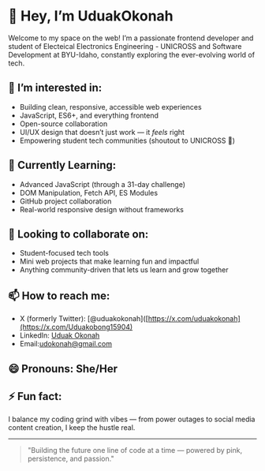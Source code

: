 # 👋 Hey, I’m UduakOkonah

Welcome to my space on the web! I’m a passionate frontend developer and student of Electeical Electronics Engineering - UNICROSS and Software Development at BYU-Idaho, constantly exploring the ever-evolving world of tech.

## 👀 I’m interested in:
- Building clean, responsive, accessible web experiences
- JavaScript, ES6+, and everything frontend
- Open-source collaboration
- UI/UX design that doesn’t just work — it *feels* right
- Empowering student tech communities (shoutout to UNICROSS 🚀)

## 🌱 Currently Learning:
- Advanced JavaScript (through a 31-day challenge)
- DOM Manipulation, Fetch API, ES Modules
- GitHub project collaboration
- Real-world responsive design without frameworks

## 💞️ Looking to collaborate on:
- Student-focused tech tools
- Mini web projects that make learning fun and impactful
- Anything community-driven that lets us learn and grow together

## 📫 How to reach me:
- X (formerly Twitter): [@uduakokonah]([https://x.com/uduakokonah](https://x.com/Uduakobong15904)
- LinkedIn: [Uduak Okonah]([https://linkedin.com/in/uduakokonah](https://www.linkedin.com/in/uduakobong-okonah-b5bb96252/))
- Email:udokonah@gmail.com
## 😄 Pronouns: She/Her

## ⚡ Fun fact:
I balance my coding grind with vibes — from power outages to social media content creation, I keep the hustle real.

---

> "Building the future one line of code at a time — powered by pink, persistence, and passion."

